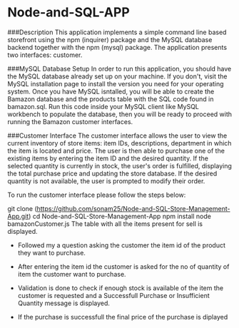 # Node-and-SQL-APP

###Description
This application implements a simple command line based storefront using the npm (inquirer) package and the MySQL database backend together with the npm (mysql) package. The application presents two interfaces: customer.

###MySQL Database Setup
In order to run this application, you should have the MySQL database already set up on your machine. If you don't, visit the MySQL installation page to install the version you need for your operating system. Once you have MySQL isntalled, you will be able to create the Bamazon database and the products table with the SQL code found in bamazon.sql. Run this code inside your MySQL client like MySQL workbench to populate the database, then you will be ready to proceed with running the Bamazon customer interfaces.

###Customer Interface
The customer interface allows the user to view the current inventory of store items: item IDs, descriptions, department in which the item is located and price. The user is then able to purchase one of the existing items by entering the item ID and the desired quantity. If the selected quantity is currently in stock, the user's order is fulfilled, displaying the total purchase price and updating the store database. If the desired quantity is not available, the user is prompted to modify their order.

To run the customer interface please follow the steps below:

git clone (https://github.com/sonam25/Node-and-SQL-Store-Management-App.git)
cd Node-and-SQL-Store-Management-App
npm install
node bamazonCustomer.js
The table with all the items present for sell is displayed.

* Followed my a question asking the customer the item id of the product they want to purchase.

* After entering the item id the customer is asked for the no of quantity of item the customer want to purchase.

* Validation is done to check if enough stock is available of the item the customer is requested and a Successfull Purchase or Insufficient Quantity message is displayed.

* If the purchase is successfull the final price of the purchase is diplayed


